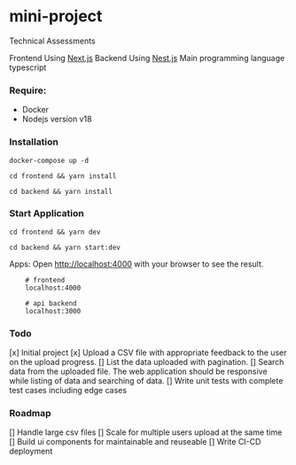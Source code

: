 # mini-project
Technical Assessments

Frontend Using [Next.js](https://nextjs.org/)
Backend Using [Nest.js](https://nestjs.com/)
Main programming language typescript
###  Require:
- Docker
- Nodejs version v18

### Installation
```
docker-compose up -d
```
```
cd frontend && yarn install
```
```
cd backend && yarn install
```

### Start Application

```
cd frontend && yarn dev
```
```
cd backend && yarn start:dev
```
Apps:
Open [http://localhost:4000](http://localhost:4000) with your browser to see the result.
```
    # frontend
    localhost:4000

    # api backend
    localhost:3000
```
### Todo
[x] Initial project
[x] Upload a CSV file with appropriate feedback to the user on the upload progress.
[] List the data uploaded with pagination.
[] Search data from the uploaded file. The web application should be responsive while listing of data and searching of data.
[] Write unit tests with complete test cases including edge cases

### Roadmap
[] Handle large csv files
[] Scale for multiple users upload at the same time
[] Build ui components for maintainable and reuseable
[] Write CI-CD deployment
